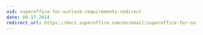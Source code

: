 ```yaml
---
uid: superoffice-for-outlook-requirements-redirect
date: 09.17.2024
redirect_url: https://docs.superoffice.com/en/email/superoffice-for-outlook/learn/requirements.html
---
```

